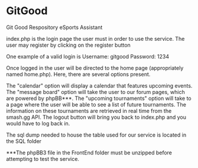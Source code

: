 # GitGood
Git Good Respository
eSports Assistant 

index.php is the login page the user must in order to use the service. The user may register by clicking on the register button

One example of a valid login is
Username: gitgood
Password: 1234

Once logged in the user will be directed to the home page (appropriately named home.php).
Here, there are several options present.

The "calendar" option will display a calendar that features upcoming events. 
The "message board" option will take the user to our forum pages, which are powered by phpBB***.
The "upcoming tournaments" option will take to a page where the user will be able to see a list of future tournaments. The information on these tournaments are retrieved in real time from the smash.gg API.
The logout button will bring you back to index.php and you would have to log back in.

The sql dump needed to house the table used for our service is located in the SQL folder

***The phpBB3 file in the FrontEnd folder must be unzipped before attempting to test the service.
